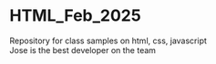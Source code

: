 # HTML_Feb_2025
Repository for class samples on html, css, javascript </br>
Jose is the best developer on the team
